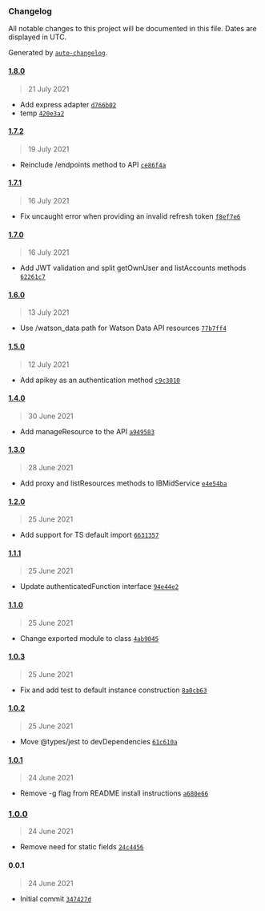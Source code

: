 ### Changelog

All notable changes to this project will be documented in this file. Dates are displayed in UTC.

Generated by [`auto-changelog`](https://github.com/CookPete/auto-changelog).

#### [1.8.0](https://github.com/MarcoABCardoso/ibmid-login/compare/1.7.2...1.8.0)

> 21 July 2021

- Add express adapter [`d766b02`](https://github.com/MarcoABCardoso/ibmid-login/commit/d766b020687ecb09b398a5a6b2ee699440e75cf8)
- temp [`420e3a2`](https://github.com/MarcoABCardoso/ibmid-login/commit/420e3a216f58ea91f108361820c34ee03bbc57b9)

#### [1.7.2](https://github.com/MarcoABCardoso/ibmid-login/compare/1.7.1...1.7.2)

> 19 July 2021

- Reinclude /endpoints method to API [`ce86f4a`](https://github.com/MarcoABCardoso/ibmid-login/commit/ce86f4a4e68f8b405a514985e0b026670516c948)

#### [1.7.1](https://github.com/MarcoABCardoso/ibmid-login/compare/1.7.0...1.7.1)

> 16 July 2021

- Fix uncaught error when providing an invalid refresh token [`f8ef7e6`](https://github.com/MarcoABCardoso/ibmid-login/commit/f8ef7e6a231fe5e3f603abfa1aa5a95c027b8bcc)

#### [1.7.0](https://github.com/MarcoABCardoso/ibmid-login/compare/1.6.0...1.7.0)

> 16 July 2021

- Add JWT validation and split getOwnUser and listAccounts methods [`62261c7`](https://github.com/MarcoABCardoso/ibmid-login/commit/62261c7bab60928f92665b59b0a1510ff9917bea)

#### [1.6.0](https://github.com/MarcoABCardoso/ibmid-login/compare/1.5.0...1.6.0)

> 13 July 2021

- Use /watson_data path for Watson Data API resources [`77b7ff4`](https://github.com/MarcoABCardoso/ibmid-login/commit/77b7ff48a372c941614b08a85905ac29ed64c7a0)

#### [1.5.0](https://github.com/MarcoABCardoso/ibmid-login/compare/1.4.0...1.5.0)

> 12 July 2021

- Add apikey as an authentication method [`c9c3010`](https://github.com/MarcoABCardoso/ibmid-login/commit/c9c30109ccc1a4b390abbb65f2abc1a4ae5ed541)

#### [1.4.0](https://github.com/MarcoABCardoso/ibmid-login/compare/1.3.0...1.4.0)

> 30 June 2021

- Add manageResource to the API [`a949583`](https://github.com/MarcoABCardoso/ibmid-login/commit/a94958356eed28c9570df69750d5a7430e45fe18)

#### [1.3.0](https://github.com/MarcoABCardoso/ibmid-login/compare/1.2.0...1.3.0)

> 28 June 2021

- Add proxy and listResources methods to IBMidService [`e4e54ba`](https://github.com/MarcoABCardoso/ibmid-login/commit/e4e54baf811b51ebeb78d0044d6397ad604200c8)

#### [1.2.0](https://github.com/MarcoABCardoso/ibmid-login/compare/1.1.1...1.2.0)

> 25 June 2021

- Add support for TS default import [`6631357`](https://github.com/MarcoABCardoso/ibmid-login/commit/6631357bb38b7aee165d63838cea42810d3a7495)

#### [1.1.1](https://github.com/MarcoABCardoso/ibmid-login/compare/1.1.0...1.1.1)

> 25 June 2021

- Update authenticatedFunction interface [`94e44e2`](https://github.com/MarcoABCardoso/ibmid-login/commit/94e44e2566420399b74ed67e2abe057718176ecd)

#### [1.1.0](https://github.com/MarcoABCardoso/ibmid-login/compare/1.0.3...1.1.0)

> 25 June 2021

- Change exported module to class [`4ab9045`](https://github.com/MarcoABCardoso/ibmid-login/commit/4ab9045582d485c7487360c26d7d82d540502ce8)

#### [1.0.3](https://github.com/MarcoABCardoso/ibmid-login/compare/1.0.2...1.0.3)

> 25 June 2021

- Fix and add test to default instance construction [`8a0cb63`](https://github.com/MarcoABCardoso/ibmid-login/commit/8a0cb6365c29e3de9b853a4497c47247119eb4fc)

#### [1.0.2](https://github.com/MarcoABCardoso/ibmid-login/compare/1.0.1...1.0.2)

> 25 June 2021

- Move @types/jest to devDependencies [`61c610a`](https://github.com/MarcoABCardoso/ibmid-login/commit/61c610a50dfa81746212974b26bc4a1170d8a877)

#### [1.0.1](https://github.com/MarcoABCardoso/ibmid-login/compare/1.0.0...1.0.1)

> 24 June 2021

- Remove -g flag from README install instructions [`a680e66`](https://github.com/MarcoABCardoso/ibmid-login/commit/a680e6655a627691f080f11fc945ab1334267a0d)

### [1.0.0](https://github.com/MarcoABCardoso/ibmid-login/compare/0.0.1...1.0.0)

> 24 June 2021

- Remove need for static fields [`24c4456`](https://github.com/MarcoABCardoso/ibmid-login/commit/24c4456f7ddbcf8cfc9f61f0e077187c95fe4929)

#### 0.0.1

> 24 June 2021

- Initial commit [`347427d`](https://github.com/MarcoABCardoso/ibmid-login/commit/347427d5d0d16c50659f2ea12049a90a2a1b4ef7)
